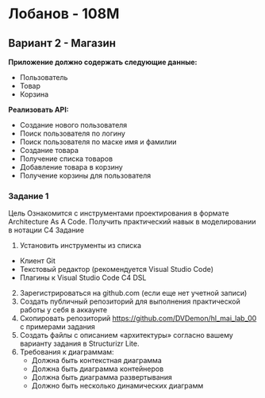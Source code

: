 # Лобанов - 108М

## Вариант 2 - Магазин

**Приложение должно содержать следующие данные:**
- Пользователь
- Товар
- Корзина

**Реализовать API:**
- Создание нового пользователя
- Поиск пользователя по логину
- Поиск пользователя по маске имя и фамилии
- Создание товара
- Получение списка товаров
- Добавление товара в корзину
- Получение корзины для пользователя


### Задание 1

Цель
Ознакомится с инструментами проектирования в формате Architecture As A Code.
Получить практический навык в моделировании в нотации C4
Задание
1. Установить инструменты из списка
- Клиент Git
- Текстовый редактор (рекомендуется Visual Studio Code)
- Плагины к Visual Studio Code C4 DSL
2. Зарегистрироваться на github.com (если еще нет учетной записи)
3. Создать публичный репозиторий для выполнения практической работы у себя в аккаунте
4. Скопировать репозиторий https://github.com/DVDemon/hl_mai_lab_00 с примерами задания
5. Создать файлы с описанием «архитектуры» согласно вашему варианту задания в Structurizr Lite.
6. Требования к диаграммам:
    - Должна быть контекстная диаграмма
    - Должна быть диаграмма контейнеров
    - Должна быть диаграмма развертывания
    - Должно быть несколько динамических диаграмм